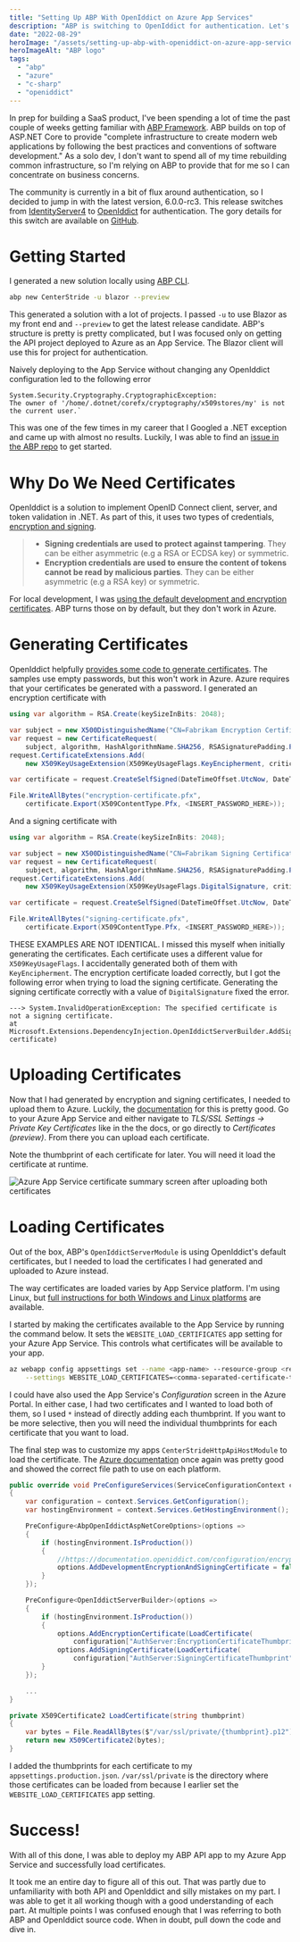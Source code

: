 ```yaml
---
title: "Setting Up ABP With OpenIddict on Azure App Services"
description: "ABP is switching to OpenIddict for authentication. Let's figure out how to set it up on Azure."
date: "2022-08-29"
heroImage: "/assets/setting-up-abp-with-openiddict-on-azure-app-services/abp-logo.png"
heroImageAlt: "ABP logo"
tags: 
  - "abp"
  - "azure"
  - "c-sharp"
  - "openiddict"
---
```


In prep for building a SaaS product, I've been spending a lot of time the past couple of weeks getting familiar with [ABP Framework](https://abp.io/). ABP builds on top of ASP.NET Core to provide "complete infrastructure to create modern web applications by following the best practices and conventions of software development." As a solo dev, I don't want to spend all of my time rebuilding common infrastructure, so I'm relying on ABP to provide that for me so I can concentrate on business concerns.

The community is currently in a bit of flux around authentication, so I decided to jump in with the latest version, 6.0.0-rc3. This release switches from [IdentityServer4](https://github.com/IdentityServer/IdentityServer4) to [OpenIddict](https://github.com/openiddict/openiddict-core) for authentication. The gory details for this switch are available on [GitHub](https://github.com/abpframework/abp/issues/11989).

# Getting Started

I generated a new solution locally using [ABP CLI](https://docs.abp.io/en/abp/6.0/CLI).

```bash
abp new CenterStride -u blazor --preview
```

This generated a solution with a lot of projects. I passed `-u` to use Blazor as my front end and `--preview` to get the latest release candidate. ABP's structure is pretty is pretty complicated, but I was focused only on getting the API project deployed to Azure as an App Service. The Blazor client will use this for project for authentication.

Naively deploying to the App Service without changing any OpenIddict configuration led to the following error

```
System.Security.Cryptography.CryptographicException:
The owner of '/home/.dotnet/corefx/cryptography/x509stores/my' is not the current user.`
```

This was one of the few times in my career that I Googled a .NET exception and came up with almost no results. Luckily, I was able to find an [issue in the ABP repo](https://github.com/abpframework/abp/issues/13784) to get started.

# Why Do We Need Certificates

OpenIddict is a solution to implement OpenID Connect client, server, and token validation in .NET. As part of this, it uses two types of credentials, [encryption and signing](https://documentation.openiddict.com/configuration/encryption-and-signing-credentials.html).

> - **Signing credentials are used to protect against tampering**. They can be either asymmetric (e.g a RSA or ECDSA key) or symmetric.
> - **Encryption credentials are used to ensure the content of tokens cannot be read by malicious parties**. They can be either asymmetric (e.g a RSA key) or symmetric.

For local development, I was [using the default development and encryption certificates](https://documentation.openiddict.com/configuration/encryption-and-signing-credentials.html#registering-a-development-certificate). ABP turns those on by default, but they don't work in Azure.

# Generating Certificates

OpenIddict helpfully [provides some code to generate certificates](https://documentation.openiddict.com/configuration/encryption-and-signing-credentials.html#registering-a-certificate-recommended-for-production-ready-scenarios). The samples use empty passwords, but this won't work in Azure. Azure requires that your certificates be generated with a password. I generated an encryption certificate with

```csharp
using var algorithm = RSA.Create(keySizeInBits: 2048);

var subject = new X500DistinguishedName("CN=Fabrikam Encryption Certificate");
var request = new CertificateRequest(
    subject, algorithm, HashAlgorithmName.SHA256, RSASignaturePadding.Pkcs1);
request.CertificateExtensions.Add(
    new X509KeyUsageExtension(X509KeyUsageFlags.KeyEncipherment, critical: true));

var certificate = request.CreateSelfSigned(DateTimeOffset.UtcNow, DateTimeOffset.UtcNow.AddYears(2));

File.WriteAllBytes("encryption-certificate.pfx",
    certificate.Export(X509ContentType.Pfx, <INSERT_PASSWORD_HERE>));
```

And a signing certificate with

```csharp
using var algorithm = RSA.Create(keySizeInBits: 2048);

var subject = new X500DistinguishedName("CN=Fabrikam Signing Certificate");
var request = new CertificateRequest(
    subject, algorithm, HashAlgorithmName.SHA256, RSASignaturePadding.Pkcs1);
request.CertificateExtensions.Add(
    new X509KeyUsageExtension(X509KeyUsageFlags.DigitalSignature, critical: true));

var certificate = request.CreateSelfSigned(DateTimeOffset.UtcNow, DateTimeOffset.UtcNow.AddYears(2));

File.WriteAllBytes("signing-certificate.pfx",
    certificate.Export(X509ContentType.Pfx, <INSERT_PASSWORD_HERE>));
```

THESE EXAMPLES ARE NOT IDENTICAL. I missed this myself when initially generating the certificates. Each certificate uses a different value for `X509KeyUsageFlags`. I accidentally generated both of them with `KeyEncipherment`. The encryption certificate loaded correctly, but I got the following error when trying to load the signing certificate. Generating the signing certificate correctly with a value of `DigitalSignature` fixed the error.

```
---> System.InvalidOperationException: The specified certificate is not a signing certificate.
at Microsoft.Extensions.DependencyInjection.OpenIddictServerBuilder.AddSigningCertificate(X509Certificate2 certificate)
```

# Uploading Certificates

Now that I had generated by encryption and signing certificates, I needed to upload them to Azure. Luckily, the [documentation](https://docs.microsoft.com/en-us/azure/app-service/configure-ssl-certificate?tabs=apex%2Cportal#upload-certificate-to-app-service) for this is pretty good. Go to your Azure App Service and either navigate to _TLS/SSL Settings -> Private Key Certificates_ like in the the docs, or go directly to _Certificates (preview)_. From there you can upload each certificate.

Note the thumbprint of each certificate for later. You will need it load the certificate at runtime.

![Azure App Service certificate summary screen after uploading both certificates](/assets/setting-up-abp-with-openiddict-on-azure-app-services/azure_app_service_certificates.png)

# Loading Certificates

Out of the box, ABP's `OpenIddictServerModule` is using OpenIddict's default certificates, but I needed to load the certificates I had generated and uploaded to Azure instead.

The way certificates are loaded varies by App Service platform. I'm using Linux, but [full instructions for both Windows and Linux platforms](https://docs.microsoft.com/en-us/azure/app-service/configure-ssl-certificate-in-code) are available.

I started by making the certificates available to the App Service by running the command below. It sets the `WEBSITE_LOAD_CERTIFICATES` app setting for your Azure App Service. This controls what certificates will be available to your app.

```bash
az webapp config appsettings set --name <app-name> --resource-group <resource-group-name> \
    --settings WEBSITE_LOAD_CERTIFICATES=<comma-separated-certificate-thumbprints>
```

I could have also used the App Service's _Configuration_ screen in the Azure Portal. In either case, I had two certificates and I wanted to load both of them, so I used `*` instead of directly adding each thumbprint. If you want to be more selective, then you will need the individual thumbprints for each certificate that you want to load.

The final step was to customize my apps `CenterStrideHttpApiHostModule` to load the certificate. The [Azure documentation](https://docs.microsoft.com/en-us/azure/app-service/configure-ssl-certificate-in-code#load-certificate-in-linuxwindows-containers) once again was pretty good and showed the correct file path to use on each platform.

```csharp
public override void PreConfigureServices(ServiceConfigurationContext context)
{
    var configuration = context.Services.GetConfiguration();
    var hostingEnvironment = context.Services.GetHostingEnvironment();

    PreConfigure<AbpOpenIddictAspNetCoreOptions>(options =>
    {
        if (hostingEnvironment.IsProduction())
        {
            //https://documentation.openiddict.com/configuration/encryption-and-signing-credentials.html
            options.AddDevelopmentEncryptionAndSigningCertificate = false;
        }
    });

    PreConfigure<OpenIddictServerBuilder>(options =>
    {
        if (hostingEnvironment.IsProduction())
        {
            options.AddEncryptionCertificate(LoadCertificate(
                configuration["AuthServer:EncryptionCertificateThumbprint"]));
            options.AddSigningCertificate(LoadCertificate(
                configuration["AuthServer:SigningCertificateThumbprint"]));
        }
    });

    ...
}

private X509Certificate2 LoadCertificate(string thumbprint)
{
    var bytes = File.ReadAllBytes($"/var/ssl/private/{thumbprint}.p12");
    return new X509Certificate2(bytes);
}
```

I added the thumbprints for each certificate to my `appsettings.production.json`. `/var/ssl/private` is the directory where those certificates can be loaded from because I earlier set the `WEBSITE_LOAD_CERTIFICATES` app setting.

# Success!

With all of this done, I was able to deploy my ABP API app to my Azure App Service and successfully load certificates.

It took me an entire day to figure all of this out. That was partly due to unfamiliarity with both API and OpenIddict and silly mistakes on my part. I was able to get it all working though with a good understanding of each part. At multiple points I was confused enough that I was referring to both ABP and OpenIddict source code. When in doubt, pull down the code and dive in.
